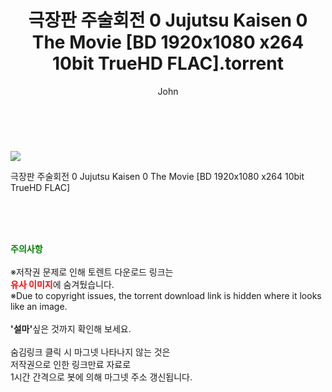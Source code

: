 ﻿---
layout: post
title:  "    극장판 주술회전 0 Jujutsu Kaisen 0 The Movie [BD 1920x1080 x264 10bit TrueHD FLAC].torrent"
author: John
categories: [ 애니/만화 ]
tags: [  ]
image: https://torrentrj55.com/uploadfile/full/eaa65e3772682c7a2f7aaf151594b821cad0d144.jpg 
description: "    극장판 주술회전 0 Jujutsu Kaisen 0 The Movie [BD 1920x1080 x264 10bit TrueHD FLAC] torrent 정보 공유"
toc: true
toc_sticky: true
---

<br>
<p><img src="https://torrentrj55.com/uploadfile/full/eaa65e3772682c7a2f7aaf151594b821cad0d144.jpg"/></p>
 극장판 주술회전 0 Jujutsu Kaisen 0 The Movie [BD 1920x1080 x264 10bit TrueHD FLAC]  
    
<br><br><br>
<p data-ke-size="size16"><b><span style="color: green;">주의사항</span></b><br /><br />※저작권 문제로 인해 토렌트 다운로드 링크는<br /><b><span style="color: red;">유사 이미지</span></b>에 숨겨뒀습니다.<br />※Due to copyright issues, the torrent download link is hidden where it looks like an image.<br /><br /><b>'설마'</b>싶은 것까지 확인해 보세요.<br /><br />숨김링크 클릭 시 마그넷 나타나지 않는 것은<br />저작권으로 인한 링크만료 자료로<br />1시간 간격으로 봇에 의해 마그넷 주소 갱신됩니다.</p>
